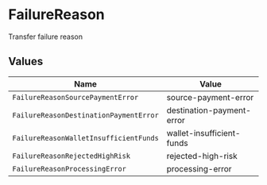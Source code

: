 # FailureReason

Transfer failure reason


## Values

| Name                                   | Value                                  |
| -------------------------------------- | -------------------------------------- |
| `FailureReasonSourcePaymentError`      | source-payment-error                   |
| `FailureReasonDestinationPaymentError` | destination-payment-error              |
| `FailureReasonWalletInsufficientFunds` | wallet-insufficient-funds              |
| `FailureReasonRejectedHighRisk`        | rejected-high-risk                     |
| `FailureReasonProcessingError`         | processing-error                       |